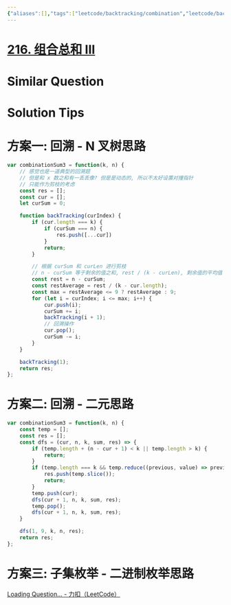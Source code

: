 ```yaml
---
{"aliases":[],"tags":["leetcode/backtracking/combination","leetcode/backtracking/binary","leetcode/sub/sequence"],"review-dates":[],"dg-publish":true,"difficulty":"medium","date-created":"2023-06-21-Wed, 4:14:57 pm","date-modified":"2023-06-21-Wed, 4:17:37 pm","permalink":"/programming/basic/leetcode/216. 组合总和 III/","dgPassFrontmatter":true}
---
```



# [216. 组合总和 III](https://leetcode.cn/problems/combination-sum-iii/)

# Similar Question

# Solution Tips

# 方案一: 回溯 - N 叉树思路

```js
var combinationSum3 = function(k, n) {
    // 感觉也是一道典型的回溯题
    // 但是和 x 数之和有一丢丢像? 但是是动态的, 所以不太好设置对撞指针
    // 只能作为剪枝的考虑
    const res = [];
    const cur = [];
    let curSum = 0;

    function backTracking(curIndex) {
        if (cur.length === k) {
            if (curSum === n) {
                res.push([...cur])
            }
            return;
        }

        // 根据 curSum 和 curLen 进行剪枝
        // n - curSum 等于剩余的值之和, rest / (k - curLen), 剩余值的平均值
        const rest = n - curSum;
        const restAverage = rest / (k - cur.length);
        const max = restAverage <= 9 ? restAverage : 9;
        for (let i = curIndex; i <= max; i++) {
            cur.push(i);
            curSum += i;
            backTracking(i + 1);
            // 回溯操作
            cur.pop();
            curSum -= i;
        }
    }

    backTracking(1);
    return res;
};
```

# 方案二: 回溯 - 二元思路

```js
var combinationSum3 = function(k, n) {
    const temp = [];
    const res = [];
    const dfs = (cur, n, k, sum, res) => {
        if (temp.length + (n - cur + 1) < k || temp.length > k) {
            return;
        }        
        if (temp.length === k && temp.reduce((previous, value) => previous + value, 0) === sum) {
            res.push(temp.slice());
            return;
        }
        temp.push(cur);
        dfs(cur + 1, n, k, sum, res);
        temp.pop();
        dfs(cur + 1, n, k, sum, res);
    }

    dfs(1, 9, k, n, res);
    return res;
};
```

# 方案三: 子集枚举 - 二进制枚举思路

[Loading Question... - 力扣（LeetCode）](https://leetcode.cn/problems/combination-sum-iii/solution/zu-he-zong-he-iii-by-leetcode-solution/)
